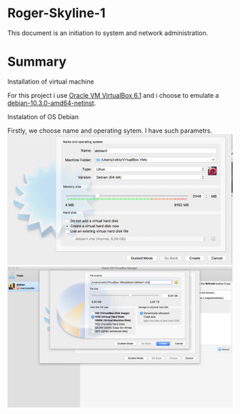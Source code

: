# Roger-Skyline-1

This document is an initiation to system and network administration.

# Summary

Installation of virtual machine

For this project i use [Oracle VM VirtualBox 6.1](https://www.virtualbox.org) 
and i choose to emulate a [debian-10.3.0-amd64-netinst](https://www.debian.org/distrib/).

Instalation of OS Debian 

Firstly, we choose name and operating sytem. I have such parametrs. ![parameters](https://github.com/cotis007/Roger-Skyline-1/blob/master/screenshots/Screen%20Shot%202020-02-12%20at%2017.15.19.png) ![parametrs](https://github.com/cotis007/Roger-Skyline-1/blob/master/screenshots/Screen%20Shot%202020-02-12%20at%2016.41.23.png)
